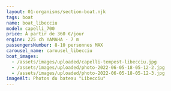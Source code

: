 ```yaml
---
layout: 01-organisms/section-boat.njk
tags: boat
name: boat_libecciu
model: capelli_700
price: À partir de 360 €/jour
engine: 225 ch YAMAHA - 7 m
passengersNumber: 8-10 personnes MAX
carousel_name: carousel_libecciu
boat_images:
  - /assets/images/uploaded/capelli-tempest-libecciu.jpg
  - /assets/images/uploaded/photo-2022-06-05-18-05-12-2.jpg
  - /assets/images/uploaded/photo-2022-06-05-18-05-12-3.jpg
imageAlt: Photos du bateau "Libecciu"
---
```

